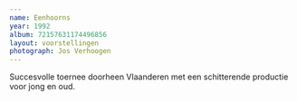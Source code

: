 ```yaml
---
name: Eenhoorns
year: 1992
album: 72157631174496856
layout: voorstellingen
photograph: Jos Verhoogen
---
```

Succesvolle toernee doorheen Vlaanderen met een schitterende productie voor jong en oud.

